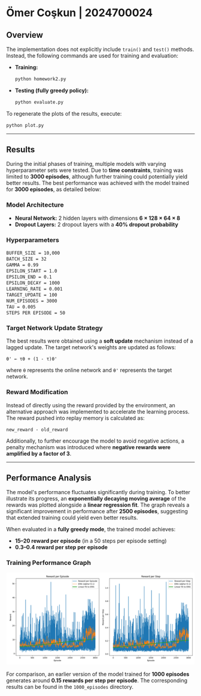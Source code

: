 # **Ömer Coşkun | 2024700024**

## **Overview**

The implementation does not explicitly include `train()` and `test()` methods. Instead, the following commands are used for training and evaluation:

- **Training:**
  ```bash
  python homework2.py
  ```
- **Testing (fully greedy policy):**
  ```bash
  python evaluate.py
  ```

To regenerate the plots of the results, execute:
  ```bash
  python plot.py
  ```

---

## **Results**

During the initial phases of training, multiple models with varying hyperparameter sets were tested. Due to **time constraints**, training was limited to **3000 episodes**, although further training could potentially yield better results. The best performance was achieved with the model trained for **3000 episodes**, as detailed below:

### **Model Architecture**
- **Neural Network:** 2 hidden layers with dimensions **6 × 128 × 64 × 8**
- **Dropout Layers:** 2 dropout layers with a **40% dropout probability**

### **Hyperparameters**
```text
BUFFER_SIZE = 10,000
BATCH_SIZE = 32
GAMMA = 0.99
EPSILON_START = 1.0
EPSILON_END = 0.1
EPSILON_DECAY = 1000
LEARNING_RATE = 0.001
TARGET_UPDATE = 100
NUM_EPISODES = 3000
TAU = 0.005
STEPS PER EPISODE = 50
```

### **Target Network Update Strategy**
The best results were obtained using a **soft update** mechanism instead of a lagged update. The target network's weights are updated as follows:

```text
θ' ← τθ + (1 - τ)θ'
```

where `θ` represents the online network and `θ'` represents the target network.

### **Reward Modification**
Instead of directly using the reward provided by the environment, an alternative approach was implemented to accelerate the learning process. The reward pushed into replay memory is calculated as:

```text
new_reward - old_reward
```

Additionally, to further encourage the model to avoid negative actions, a penalty mechanism was introduced where **negative rewards were amplified by a factor of 3**.

---

## **Performance Analysis**

The model's performance fluctuates significantly during training. To better illustrate its progress, an **exponentially decaying moving average** of the rewards was plotted alongside a **linear regression fit**. The graph reveals a significant improvement in performance after **2500 episodes**, suggesting that extended training could yield even better results.

When evaluated in a **fully greedy mode**, the trained model achieves:
- **15–20 reward per episode** (in a 50 steps per episode setting)
- **0.3–0.4 reward per step per episode**

### **Training Performance Graph**
![MLP Loss Graph](./3000_episodes/graph.png)

For comparison, an earlier version of the model trained for **1000 episodes** generates around **0.15 rewards per step per episode**. The corresponding results can be found in the `1000_episodes` directory.
